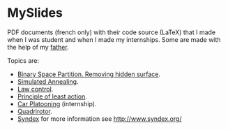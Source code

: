 # MySlides

PDF documents (french only) with their code source (LaTeX) that I made when I was student and when I made my internships. Some are made with the help of my [father](https://jpquadrat.github.io/).

Topics are:
* [Binary Space Partition. Removing hidden surface](BSP).
* [Simulated Annealing](RecuitSimule).
* [Law control](NotesCoursAutomatique).
* [Principle of least action](PrincipeMoindreAction).
* [Car Platooning](Poursuite) (internship).
* [Quadrirotor](Quadrirotor).
* [Syndex](SynDEx) for more information see http://www.syndex.org/
